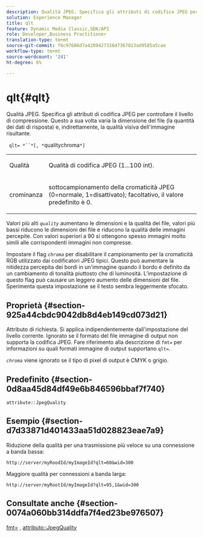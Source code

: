 ```yaml
---
description: Qualità JPEG. Specifica gli attributi di codifica JPEG per controllare il livello di compressione. Questo a sua volta varia la dimensione del file (la quantità dei dati di risposta) e, indirettamente, la qualità visiva dell'immagine risultante.
solution: Experience Manager
title: qlt
feature: Dynamic Media Classic,SDK/API
role: Developer,Business Practitioner
translation-type: tm+mt
source-git-commit: f6c97606d7a4209427316d7367013ad9585a5cae
workflow-type: tm+mt
source-wordcount: '241'
ht-degree: 6%

---
```



# qlt{#qlt}

Qualità JPEG. Specifica gli attributi di codifica JPEG per controllare il livello di compressione. Questo a sua volta varia la dimensione del file (la quantità dei dati di risposta) e, indirettamente, la qualità visiva dell&#39;immagine risultante.

` qlt= *``*[, *`qualitychroma`*]`

<table id="simpletable_FB8090D4BEBF42FD83A64A7AAB6D7F92"> 
 <tr class="strow"> 
  <td class="stentry"> <p> <span class="varname"> Qualità </span> </p> </td> 
  <td class="stentry"> <p>Qualità di codifica JPEG (1...100 int). </p> </td> 
 </tr> 
 <tr class="strow"> 
  <td class="stentry"> <p> <span class="varname"> crominanza  </span> </p> </td> 
  <td class="stentry"> <p>sottocampionamento della cromaticità JPEG (0=normale, 1=disattivato); facoltativo, il valore predefinito è 0. </p> </td> 
 </tr> 
</table>

Valori più alti *`quality`* aumentano le dimensioni e la qualità dei file, valori più bassi riducono le dimensioni dei file e riducono la qualità delle immagini percepite. Con valori superiori a 90 si ottengono spesso immagini molto simili alle corrispondenti immagini non compresse.

Impostare il flag *`chroma`* per disabilitare il campionamento per la cromaticità RGB utilizzato dai codificatori JPEG tipici. Questo può aumentare la nitidezza percepita dei bordi in un&#39;immagine quando il bordo è definito da un cambiamento di tonalità piuttosto che di luminosità. L’impostazione di questo flag può causare un leggero aumento delle dimensioni del file. Sperimenta questa impostazione se il testo sembra leggermente sfocato.

## Proprietà {#section-925a44cbdc9042db8d4eb149cd073d21}

Attributo di richiesta. Si applica indipendentemente dall&#39;impostazione del livello corrente. Ignorato se il formato del file immagine di output non supporta la codifica JPEG. Fare riferimento alla descrizione di `fmt=` per informazioni su quali formati immagine di output supportano `qlt=`.

*`chroma`* viene ignorato se il tipo di pixel di output è CMYK o grigio.

## Predefinito {#section-0d8aa45d84df49e6b846596bbaf7f740}

`attribute::JpegQuality`

## Esempio {#section-d7d33871d401433aa51d028823eae7a9}

Riduzione della qualità per una trasmissione più veloce su una connessione a banda bassa:

`http://server/myRoodId/myImageId?qlt=60&wid=300`

Maggiore qualità per connessioni a banda larga:

`http://server/myRootId/myImageId?qlt=95,1&wid=300`

## Consultate anche {#section-0074a060bb314ddfa7f4ed23be976507}

[fmt=](../../../../../is-api/http-ref/image-serving-api-ref/c-http-protocol-reference/c-command-reference/r-is-http-fmt.md#reference-cdf10043423b45ba9fe15157fb3ae37a) ,  [attributo::JpegQuality](../../../../../is-api/image-catalog/image-serving-api-ref/c-image-catalog-reference/c-attributes-reference/r-jpegquality.md#reference-4a879e7c46024c8a898a9fd226f9eb09)
